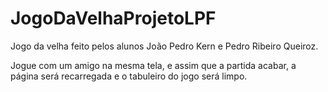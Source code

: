 # JogoDaVelhaProjetoLPF
Jogo da velha feito pelos alunos João Pedro Kern e Pedro Ribeiro Queiroz.

Jogue com um amigo na mesma tela, e assim que a partida acabar, a página será recarregada e o tabuleiro do jogo será limpo.
